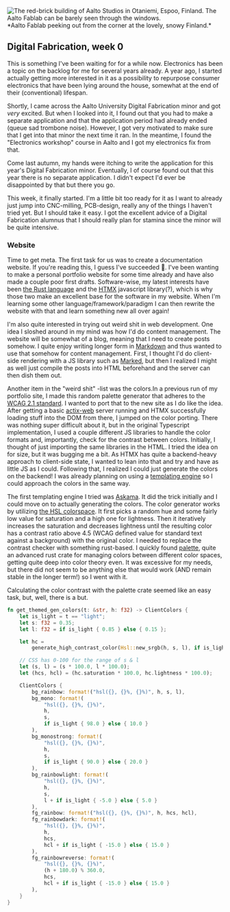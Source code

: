 <picture>
    <source srcset="/build/2025-df-kickoff/aalto-fablab-small.webp 480w"
    media="(max-width: 480px)" />
    <img src="/build/2025-df-kickoff/aalto-fablab.webp" alt="The red-brick building of Aalto Studios in Otaniemi, Espoo, Finland. The Aalto Fablab can be barely seen through the windows." />
</picture>
<span>*Aalto Fablab peeking out from the corner at the lovely, snowy Finland.*</span>

## Digital Fabrication, week 0

This is something I've been waiting for for a while now. Electronics has been a
topic on the backlog for me for several years already. A year ago, I started
actually getting more interested in it as a possibility to repurpose consumer
electronics that have been lying around the house, somewhat at the end of their
(conventional) lifespan. 

Shortly, I came across the Aalto University Digital Fabrication
minor and got *very* excited. But when I looked into it, I found out that you
had to make a separate application and that the application period had already
ended (queue sad trombone noise). However, I got very motivated to make sure
that I get into that minor the next time it ran. In the meantime, I found the
"Electronics workshop" course in Aalto and I got my electronics fix from that.

Come last autumn, my hands were itching to write the application for this year's
Digital Fabrication minor. Eventually, I of course found out that this year
there is no separate application. I didn't expect I'd ever be disappointed by
that but there you go. 

This week, it finally started. I'm a little bit too ready for it as I want to
already just jump into CNC-milling, PCB-design, really any of the things I haven't
tried yet. But I should take it easy. I got the excellent advice of a Digital
Fabrication alumnus that I should really plan for stamina since the minor will
be quite intensive.


### Website

Time to get meta. The first task for us was to create a documentation website.
If you're reading this, I guess I've succeeded 🎉. I've been wanting to make a
personal portfolio website for some time already and have also made a couple
poor first drafts. Software-wise, my latest interests have been 
[the Rust language](https://www.rust-lang.org/) and the [HTMX](https://htmx.org/)
javascript library(?), which is why those two make an excellent base for the
software in my website. When I'm learning some other language/framework/paradigm
I can then rewrite the website with that and learn something new all over again!

I'm also quite interested in trying out weird shit in web development. One idea
I sloshed around in my mind was how I'd do content management. The website will
be somewhat of a blog, meaning that I need to create posts somehow. I quite
enjoy writing longer form in [Markdown](https://www.markdownguide.org) and thus
wanted to use that somehow for content management. First, I thought I'd do
client-side rendering with a JS library such as [Marked](https://marked.js.org),
but then I realized I might as well just compile the posts into HTML beforehand
and the server can then dish them out.

Another item in the "weird shit" -list was the colors.In a previous run of my
portfolio site, I made this random palette generator that adheres to the [WCAG
2.1 standard](https://www.w3.org/TR/WCAG21/#contrast-enhanced). I wanted to port
that to the new site as I do like the idea. After getting a basic
[actix-web](https://actix.rs/) server running and HTMX successfully loading
stuff into the DOM from there, I jumped on the color porting. There was nothing
super difficult about it, but in the original Typescript implementation, I used a
couple different JS libraries to handle the color formats and, importantly,
check for the contrast between colors. Initially, I thought of just importing
the same libraries in the HTML. I tried the idea on for size, but it was bugging
me a bit. As HTMX has quite a backend-heavy approach to client-side state, I
wanted to lean into that and try and have as little JS as I could. Following
that, I realized I could just generate the colors on the backend! I was already
planning on using a [templating engine](https://en.wikipedia.org/wiki/Web_template_system) 
so I could approach the colors in the same way.

The first templating engine I tried was
[Askama](https://rinja-rs.github.io/askama/). It did the trick initially and I
could move on to actually generating the colors. The color generator works by
utilizing [the HSL colorspace](https://en.wikipedia.org/wiki/HSL_and_HSV). It
first picks a random hue and some fairly low value for saturation and a high one
for lightness. Then it iteratively increases the saturation and decreases
lightness until the resulting color has a contrast ratio above 4.5 (WCAG
defined value for standard text against a background) with the original
color. I needed to replace the contrast checker with something rust-based. I
quickly found [palette](https://docs.rs/palette/latest/palette/), quite an
advanced rust crate for managing colors between different color spaces, getting
quite deep into color theory even. It was excessive for my needs, but there did
not seem to be anything else that would work (AND remain stable in the longer
term!) so I went with it.

Calculating the color contrast with the palette crate seemed like an easy task,
but, well, there is a but.

```rust
fn get_themed_gen_colors(t: &str, h: f32) -> ClientColors {
    let is_light = t == "light";
    let s: f32 = 0.35;
    let l: f32 = if is_light { 0.85 } else { 0.15 };

    let hc =
        generate_high_contrast_color(Hsl::new_srgb(h, s, l), if is_light { -1.0 } else { 1.0 });

    // CSS has 0-100 for the range of s & l
    let (s, l) = (s * 100.0, l * 100.0);
    let (hcs, hcl) = (hc.saturation * 100.0, hc.lightness * 100.0);

    ClientColors {
        bg_rainbow: format!("hsl({}, {}%, {}%)", h, s, l),
        bg_mono: format!(
            "hsl({}, {}%, {}%)",
            h,
            s,
            if is_light { 98.0 } else { 10.0 }
        ),
        bg_monostrong: format!(
            "hsl({}, {}%, {}%)",
            h,
            s,
            if is_light { 90.0 } else { 20.0 }
        ),
        bg_rainbowlight: format!(
            "hsl({}, {}%, {}%)",
            h,
            s,
            l + if is_light { -5.0 } else { 5.0 }
        ),
        fg_rainbow: format!("hsl({}, {}%, {}%)", h, hcs, hcl),
        fg_rainbowdark: format!(
            "hsl({}, {}%, {}%)",
            h,
            hcs,
            hcl + if is_light { -15.0 } else { 15.0 }
        ),
        fg_rainbowreverse: format!(
            "hsl({}, {}%, {}%)",
            (h + 180.0) % 360.0,
            hcs,
            hcl + if is_light { -15.0 } else { 15.0 }
        ),
    }
}
```
